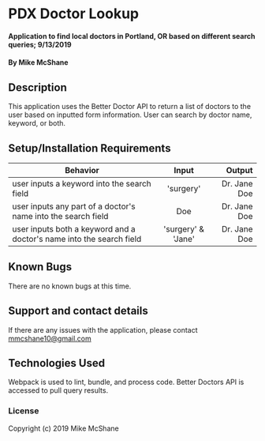 # PDX Doctor Lookup

#### Application to find local doctors in Portland, OR based on different search queries; 9/13/2019

#### By Mike McShane

## Description

This application uses the Better Doctor API to return a list of doctors to the user based on inputted form information. User can search by doctor name, keyword, or both.

## Setup/Installation Requirements

| Behavior | Input | Output |
| ------------- |:-------------:| -----:|
| user inputs a keyword into the search field | 'surgery' | Dr. Jane Doe |
| user inputs any part of a doctor's name into the search field | Doe | Dr. Jane Doe |
| user inputs both a keyword and a doctor's name into the search field | 'surgery' & 'Jane' | Dr. Jane Doe |


## Known Bugs

There are no known bugs at this time.

## Support and contact details

If there are any issues with the application, please contact mmcshane10@gmail.com

## Technologies Used

Webpack is used to lint, bundle, and process code. Better Doctors API is accessed to pull query results.

### License

Copyright (c) 2019 Mike McShane
